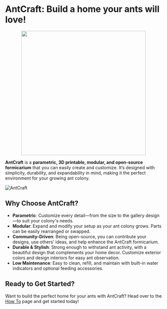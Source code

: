 # **AntCraft**: Build a home your ants will love!

<p align="center">
  <img src="https://github.com/user-attachments/assets/23746782-a833-41b0-9cc2-926ab6344b89" width="400">
</p>

**AntCraft** is a **parametric, 3D printable, modular, and open-source formicarium** that you can easily create and customize. It’s designed with simplicity, durability, and expandability in mind, making it the perfect environment for your growing ant colony.

![AntCraft](https://github.com/user-attachments/assets/6aed7003-464b-48a1-ab0a-5ac31fafcc06)

## Why Choose AntCraft?

- **Parametric**: Customize every detail—from the size to the gallery design—to suit your colony's needs.
- **Modular**: Expand and modify your setup as your ant colony grows. Parts can be easily rearranged or swapped.
- **Community-Driven**: Being open-source, you can contribute your designs, use others' ideas, and help enhance the AntCraft formicarium.
- **Durable & Stylish**: Strong enough to withstand ant activity, with a beautiful design that complements your home decor. Customize exterior colors and design interiors for easy ant observation.
- **Low Maintenance**: Easy to clean, refill, and maintain with built-in water indicators and optional feeding accessories.

## Ready to Get Started?

Want to build the perfect home for your ants with AntCraft? Head over to the [How To](https://github.com/nicolas-rabault/AntCraft/wiki/How-to) page and get started today!
